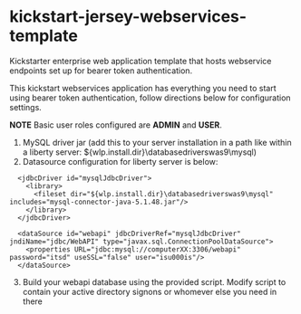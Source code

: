 # kickstart-jersey-webservices-template
Kickstarter enterprise web application template that hosts webservice endpoints set up for bearer token authentication.

This kickstart webservices application has everything you need to start using bearer token authentication, follow directions below for configuration settings.

**NOTE** Basic user roles configured are **ADMIN** and **USER**.

1. MySQL driver jar (add this to your server installation in a path like within a liberty server:  ${wlp.install.dir}\databasedriverswas9\mysql)
2. Datasource configuration for liberty server is below:
```
  <jdbcDriver id="mysqlJdbcDriver">
    <library>
      <fileset dir="${wlp.install.dir}\databasedriverswas9\mysql" includes="mysql-connector-java-5.1.48.jar"/>
    </library>
  </jdbcDriver>
  
  <dataSource id="webapi" jdbcDriverRef="mysqlJdbcDriver" jndiName="jdbc/WebAPI" type="javax.sql.ConnectionPoolDataSource">
    <properties URL="jdbc:mysql://computerXX:3306/webapi" password="itsd" useSSL="false" user="isu000is"/>
  </dataSource>
```
3. Build your webapi database using the provided script. Modify script to contain your active directory signons or whomever else you need in there
